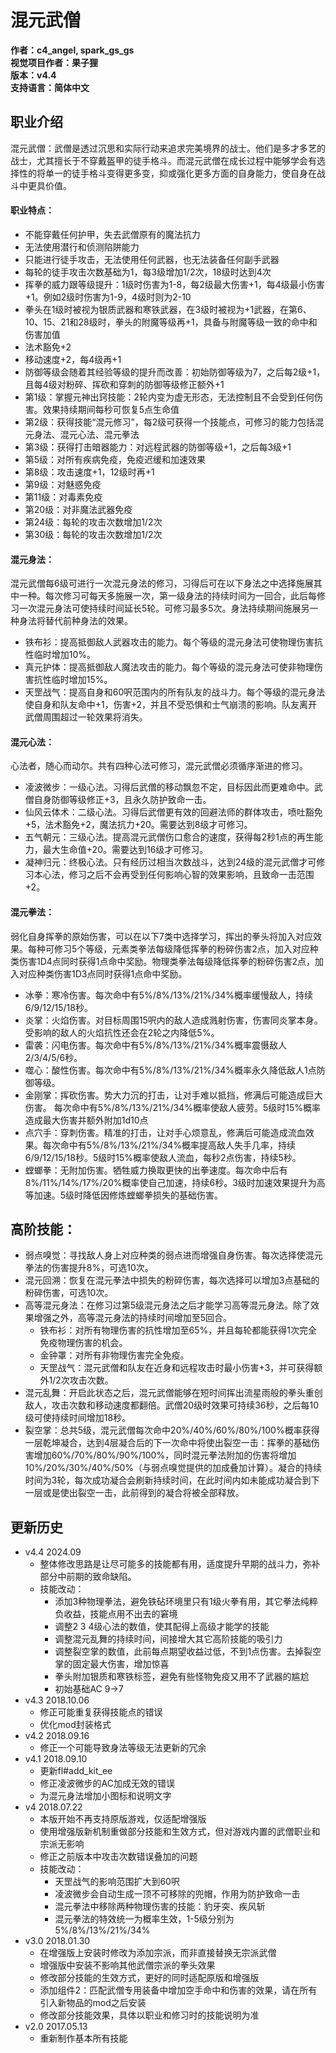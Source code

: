 # 混元武僧

**作者：c4_angel, spark_gs_gs**  
**视觉项目作者：果子狸**  
**版本：v4.4**  
**支持语言：简体中文**

## 职业介绍
混元武僧：武僧是透过沉思和实际行动来追求完美境界的战士。他们是多才多艺的战士，尤其擅长于不穿戴盔甲的徒手格斗。而混元武僧在成长过程中能够学会有选择性的将单一的徒手格斗变得更多变，抑或强化更多方面的自身能力，使自身在战斗中更具价值。

#### 职业特点：
- 不能穿戴任何护甲，失去武僧原有的魔法抗力
- 无法使用潜行和侦测陷阱能力
- 只能进行徒手攻击，无法使用任何武器，也无法装备任何副手武器
- 每轮的徒手攻击次数基础为1，每3级增加1/2次，18级时达到4次
- 挥拳的威力跟等级提升：1级时伤害为1-8，每2级最大伤害+1，每4级最小伤害+1。例如2级时伤害为1-9，4级时则为2-10
- 拳头在1级时被视为银质武器和寒铁武器，在3级时被视为+1武器，在第6、10、15、21和28级时，拳头的附魔等级再+1，具备与附魔等级一致的命中和伤害加值
- 法术豁免+2
- 移动速度+2，每4级再+1
- 防御等级会随着其经验等级的提升而改善：初始防御等级为7，之后每2级+1，且每4级对粉碎、挥砍和穿刺的防御等级修正额外+1
- 第1级：掌握元神出窍技能：2轮内变为虚无形态，无法控制且不会受到任何伤害。效果持续期间每秒可恢复5点生命值
- 第2级：获得技能“混元修习”，每2级可获得一个技能点，可修习的能力包括混元身法、混元心法、混元拳法
- 第3级：获得打击暗器能力：对远程武器的防御等级+1，之后每3级+1
- 第5级：对所有疾病免疫，免疫迟缓和加速效果
- 第8级：攻击速度+1，12级时再+1
- 第9级：对魅惑免疫
- 第11级：对毒素免疫
- 第20级：对非魔法武器免疫
- 第24级：每轮的攻击次数增加1/2次
- 第30级：每轮的攻击次数增加1/2次

#### 混元身法：
混元武僧每6级可进行一次混元身法的修习，习得后可在以下身法之中选择施展其中一种。每次修习可每天多施展一次，第一级身法的持续时间为一回合，此后每修习一次混元身法可使持续时间延长5轮。可修习最多5次。身法持续期间施展另一种身法将替代前种身法的效果。
- 铁布衫：提高抵御敌人武器攻击的能力。每个等级的混元身法可使物理伤害抗性临时增加10%。
- 真元护体：提高抵御敌人魔法攻击的能力。每个等级的混元身法可使非物理伤害抗性临时增加15%。
- 天罡战气：提高自身和60呎范围内的所有队友的战斗力。每个等级的混元身法使自身和队友命中+1，伤害+2，并且不受恐惧和士气崩溃的影响。队友离开武僧周围超过一轮效果将消失。

#### 混元心法：
心法者，随心而动尔。共有四种心法可修习，混元武僧必须循序渐进的修习。
- 凌波微步：一级心法。习得后武僧的移动飘忽不定，目标因此而更难命中。武僧自身防御等级修正+3，且永久防护致命一击。
- 仙风云体术：二级心法。习得后武僧更有效的回避法师的群体攻击，喷吐豁免+5，法术豁免+2，魔法抗力+20。需要达到8级才可修习。
- 五气朝元：三级心法。提高混元武僧伤口愈合的速度，获得每2秒1点的再生能力，最大生命值+20。需要达到16级才可修习。
- 凝神归元：终极心法。只有经历过相当次数战斗，达到24级的混元武僧才可修习本心法，修习之后不会再受到任何影响心智的效果影响，且致命一击范围+2。

#### 混元拳法：
弱化自身挥拳的原始伤害，可以在以下7类中选择学习，挥出的拳头将加入对应效果。每种可修习5个等级，元素类拳法每级降低挥拳的粉碎伤害2点，加入对应种类伤害1D4点同时获得1点命中奖励。物理类拳法每级降低挥拳的粉碎伤害2点，加入对应种类伤害1D3点同时获得1点命中奖励。
- 冰拳：寒冷伤害。每次命中有5%/8%/13%/21%/34%概率缓慢敌人，持续6/9/12/15/18秒。
- 炎掌：火焰伤害。对目标周围15呎内的敌人造成溅射伤害，伤害同炎掌本身。受影响的敌人的火焰抗性还会在2轮之内降低5%。
- 雷袭：闪电伤害。每次命中有5%/8%/13%/21%/34%概率震慑敌人2/3/4/5/6秒。
- 噬心：酸性伤害。每次命中有5%/8%/13%/21%/34%概率永久降低敌人1点防御等级。
- 金刚掌：挥砍伤害。势大力沉的打击，让对手难以抵挡，修满后可能造成巨大伤害。 每次命中有5%/8%/13%/21%/34%概率使敌人疲劳。5级时15%概率造成最大伤害并额外附加1d10点
- 点穴手：穿刺伤害。精准的打击，让对手心烦意乱，修满后可能造成流血效果。每次命中有5%/8%/13%/21%/34%概率提高敌人失手几率，持续6/9/12/15/18秒。5级时15%概率使敌人流血，每秒2点伤害，持续5秒。
- 螳螂拳：无附加伤害。牺牲威力换取更快的出拳速度。每次命中后有8%/11%/14%/17%/20%概率使自己加速，持续6秒。3级时加速效果提升为高等加速。5级时降低因修炼螳螂拳损失的基础伤害。

## 高阶技能：
- 弱点嗅觉：寻找敌人身上对应种类的弱点进而增强自身伤害。每次选择使混元拳法的伤害提升8%，可选10次。
- 混元回溯：恢复在混元拳法中损失的粉碎伤害，每次选择可以增加3点基础的粉碎伤害，可选10次。
- 高等混元身法：在修习过第5级混元身法之后才能学习高等混元身法。除了效果增强之外，高等混元身法的持续时间增加至5回合。
	- 铁布衫：对所有物理伤害的抗性增加至65%，并且每轮都能获得1次完全免疫物理伤害的机会。
	- 金钟罩：对所有非物理伤害完全免疫。
	- 天罡战气：混元武僧和队友在近身和远程攻击时最小伤害+3，并可获得额外1/2次攻击次数。
- 混元乱舞：开启此状态之后，混元武僧能够在短时间挥出流星雨般的拳头重创敌人，攻击次数和移动速度都翻倍。武僧20级时效果可持续36秒，之后每10级可使持续时间增加18秒。
- 裂空掌：总共5级，混元武僧每次命中20%/40%/60%/80%/100%概率获得一层乾坤凝合，达到4层凝合后的下一次命中将使出裂空一击：挥拳的基础伤害增加60%/70%/80%/90%/100%，同时混元拳法附加的伤害将增加10%/20%/30%/40%/50%（与弱点嗅觉提供的加成叠加计算）。凝合的持续时间为3轮，每次成功凝合会刷新持续时间，在此时间内如未能成功凝合到下一层或是使出裂空一击，此前得到的凝合将被全部释放。

## 更新历史

- v4.4 2024.09
	- 整体修改思路是让尽可能多的技能都有用，适度提升早期的战斗力，弥补部分中前期的致命缺陷。
	- 技能改动：
	  *	添加3种物理拳法，避免铁砧环境里只有1级火拳有用，其它拳法纯粹负收益，技能点用不出去的窘境
	  *	调整2 3 4级心法的数值，使其配得上高级才能学的技能
	  *	调整混元乱舞的持续时间，间接增大其它高阶技能的吸引力
	  *	调整裂空掌的数值，此前每点期望收益过低，不到1点伤害。去掉裂空掌的固定最大伤害，增加惊喜
	  *	拳头附加银质和寒铁标签，避免有些怪物免疫又用不了武器的尴尬
	  *	初始基础AC 9->7
- v4.3 2018.10.06
	- 修正可能重复获得技能点的错误
	- 优化mod封装格式
- v4.2 2018.09.16
	- 修正一个可能导致身法等级无法更新的冗余
- v4.1 2018.09.10
	- 更新fl#add_kit_ee
	- 修正凌波微步的AC加成无效的错误
	- 为混元身法增加小图标和说明文字
- v4 2018.07.22
	- 本版开始不再支持原版游戏，仅适配增强版
	- 使用增强版新机制重做部分技能和生效方式，但对游戏内置的武僧职业和宗派无影响
	- 修正之前版本中攻击次数错误叠加的问题
	- 技能改动：
		*	天罡战气的影响范围扩大到60呎
		*	凌波微步会自动生成一顶不可移除的兜帽，作用为防护致命一击
		*	混元拳法中移除两种物理伤害的技能：豹牙突、疾风斩
		*	混元拳法的特效统一为概率生效，1-5级分别为5%/8%/13%/21%/34%
- v3.0 2018.01.30
	- 在增强版上安装时修改为添加宗派，而非直接替换无宗派武僧
	- 增强版中安装不影响其他武僧宗派的拳头效果
	- 修改部分技能的生效方式，更好的同时适配原版和增强版
	- 添加组件2：匹配武僧专用装备中增加空手命中和伤害的效果，请在所有引入新物品的mod之后安装
	- 修改部分技能效果，具体以职业和修习时的技能说明为准
- v2.0 2017.05.13
	- 重新制作基本所有技能
